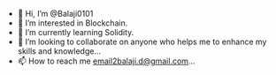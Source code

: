 - 👋 Hi, I’m @Balaji0101
- 👀 I’m interested in Blockchain.
- 🌱 I’m currently learning Solidity.
- 💞️ I’m looking to collaborate on anyone who helps me to enhance my skills and knowledge...
- 📫 How to reach me email2balaji.d@gmail.com...

<!---
Balaji0101/Balaji0101 is a ✨ special ✨ repository because its `README.md` (this file) appears on your GitHub profile.
You can click the Preview link to take a look at your changes.
--->
